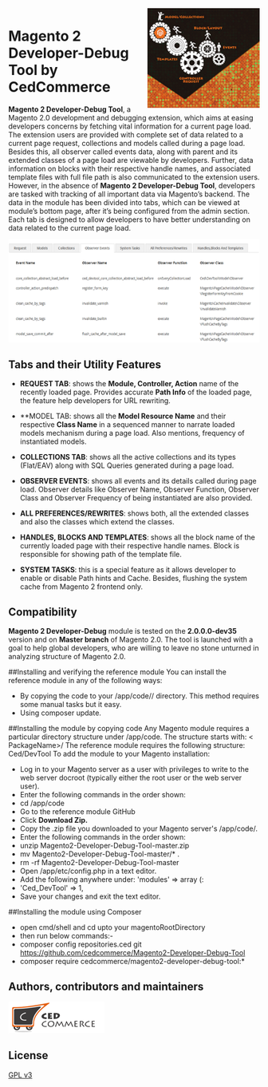 <img align="right" style="float: right; height: 200px;" src="images/devloper_tool.png">

# Magento 2 Developer-Debug Tool by CedCommerce 


**Magento 2 Developer-Debug Tool**, a Magento 2.0 development and debugging extension, which aims at easing developers concerns by fetching vital information for a current page load. The extension users are provided with complete set of data related to a current page request, collections and models called during a page load. Besides this, all observer called events data, along with parent and its extended classes of a page load are viewable by developers. Further, data information on blocks with their respective handle names, and associated template files with full file path is also communicated to the extension users.
However, in the absence of **Magento 2 Developer-Debug Tool**, developers are tasked with tracking of all important data via Magento’s backend. 
The data in the module has been divided into tabs, which can be viewed at module’s bottom page, after it’s being configured from the admin section. Each tab is designed to allow developers to have better understanding on data related to the current page load.

![](images/Block.png)

## Tabs and their Utility Features 

- **REQUEST TAB**: shows the **Module, Controller, Action** name of the recently loaded page. Provides accurate **Path Info** of the loaded page, the feature help developers for URL rewriting.

- **MODEL TAB: shows all the **Model Resource Name** and their respective **Class Name** in a sequenced manner to narrate loaded models mechanism during a page load. Also mentions, frequency of instantiated models.

- **COLLECTIONS TAB**: shows all the active collections and its types (Flat/EAV) along with SQL Queries generated during a page load.

- **OBSERVER EVENTS**: shows all events and its details called during page load. Observer details like Observer Name, Observer Function, Observer Class and Observer Frequency of being instantiated are also provided.

- **ALL PREFERENCES/REWRITES**: shows both, all the extended classes and also the classes which extend the classes.


- **HANDLES, BLOCKS AND TEMPLATES**: shows all the block name of the currently loaded page with their respective handle names. Block is responsible for showing path of the template file.

- **SYSTEM TASKS**: this is a special feature as it allows developer to enable or disable Path hints and Cache. Besides, flushing the system cache from Magento 2 frontend only. 

## Compatibility

**Magento 2 Developer-Debug** module is tested on the **2.0.0.0-dev35** version and on **Master branch** of Magento 2.0.  The tool is launched with a goal to help global developers, who are willing to leave no stone unturned in analyzing structure of Magento 2.0.

##Installing and verifying the reference module
You can install the reference module in any of the following ways:

- By copying the code to your <your Magento install dir>/app/code/<PackageName>/<ModuleName> directory.
This method requires some manual tasks but it easy.
- Using composer update.

##Installing the module by copying code
Any Magento module requires a particular directory structure under <your Magento install dir>/app/code. The structure starts with:
< PackageName>/<ModuleName>
The reference module requires the following structure:
Ced/DevTool
To add the module to your Magento installation:

- Log in to your Magento server as a user with privileges to write to the web server docroot (typically either the root user or the web server user).
- Enter the following commands in the order shown:
- cd <your Magento install dir>/app/code
- Go to the reference module GitHub
- Click **Download Zip.**
- Copy the .zip file you downloaded to your Magento server's <magento install dir>/app/code/.
- Enter the following commands in the order shown:
- unzip Magento2-Developer-Debug-Tool-master.zip
- mv Magento2-Developer-Debug-Tool-master/* .
- rm -rf Magento2-Developer-Debug-Tool-master
- Open <your Magento install dir>/app/etc/config.php in a text editor.
- Add the following anywhere under: 'modules' => array (:
- 'Ced_DevTool' => 1,
- Save your changes and exit the text editor.

##Installing the module using Composer

- open cmd/shell and cd upto your magentoRootDirectory
- then run below commands:-
- composer config repositories.ced git https://github.com/cedcommerce/Magento2-Developer-Debug-Tool
- composer require cedcommerce/magento2-developer-debug-tool:*

## Authors, contributors and maintainers

![](images/Logo.png)



## License

[GPL v3](LICENSE.txt)


